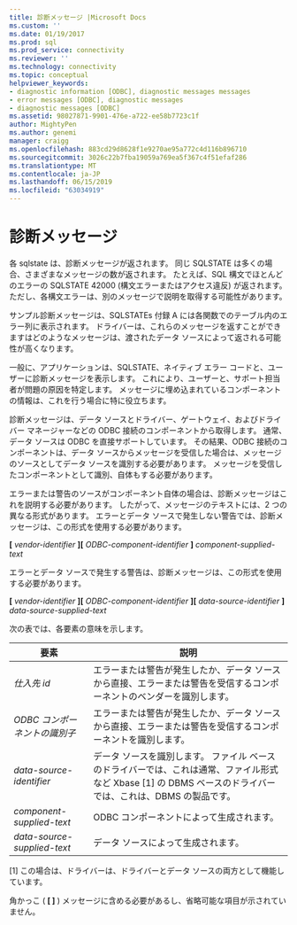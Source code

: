```yaml
---
title: 診断メッセージ |Microsoft Docs
ms.custom: ''
ms.date: 01/19/2017
ms.prod: sql
ms.prod_service: connectivity
ms.reviewer: ''
ms.technology: connectivity
ms.topic: conceptual
helpviewer_keywords:
- diagnostic information [ODBC], diagnostic messages messages
- error messages [ODBC], diagnostic messages
- diagnostic messages [ODBC]
ms.assetid: 98027871-9901-476e-a722-ee58b7723c1f
author: MightyPen
ms.author: genemi
manager: craigg
ms.openlocfilehash: 883cd29d8628f1e9270ae95a772c4d116b896710
ms.sourcegitcommit: 3026c22b7fba19059a769ea5f367c4f51efaf286
ms.translationtype: MT
ms.contentlocale: ja-JP
ms.lasthandoff: 06/15/2019
ms.locfileid: "63034919"
---
```

# <a name="diagnostic-messages"></a>診断メッセージ
各 sqlstate は、診断メッセージが返されます。 同じ SQLSTATE は多くの場合、さまざまなメッセージの数が返されます。 たとえば、SQL 構文でほとんどのエラーの SQLSTATE 42000 (構文エラーまたはアクセス違反) が返されます。 ただし、各構文エラーは、別のメッセージで説明を取得する可能性があります。  
  
 サンプル診断メッセージは、SQLSTATEs 付録 A には各関数でのテーブル内のエラー列に表示されます。 ドライバーは、これらのメッセージを返すことができますはどのようなメッセージは、渡されたデータ ソースによって返される可能性が高くなります。  
  
 一般に、アプリケーションは、SQLSTATE、ネイティブ エラー コードと、ユーザーに診断メッセージを表示します。 これにより、ユーザーと、サポート担当者が問題の原因を特定します。 メッセージに埋め込まれているコンポーネントの情報は、これを行う場合に特に役立ちます。  
  
 診断メッセージは、データ ソースとドライバー、ゲートウェイ、およびドライバー マネージャーなどの ODBC 接続のコンポーネントから取得します。 通常、データ ソースは ODBC を直接サポートしています。 その結果、ODBC 接続のコンポーネントは、データ ソースからメッセージを受信した場合は、メッセージのソースとしてデータ ソースを識別する必要があります。 メッセージを受信したコンポーネントとして識別、自体もする必要があります。  
  
 エラーまたは警告のソースがコンポーネント自体の場合は、診断メッセージはこれを説明する必要があります。 したがって、メッセージのテキストには、2 つの異なる形式があります。 エラーとデータ ソースで発生しない警告では、診断メッセージは、この形式を使用する必要があります。  
  
 **[** *vendor-identifier* **][** *ODBC-component-identifier* **]** *component-supplied-text*  
  
 エラーとデータ ソースで発生する警告は、診断メッセージは、この形式を使用する必要があります。  
  
 **[** *vendor-identifier* **][** *ODBC-component-identifier* **][** *data-source-identifier* **]** *data-source-supplied-text*  
  
 次の表では、各要素の意味を示します。  
  
|要素|説明|  
|-------------|-------------|  
|*仕入先 id*|エラーまたは警告が発生したか、データ ソースから直接、エラーまたは警告を受信するコンポーネントのベンダーを識別します。|  
|*ODBC コンポーネントの識別子*|エラーまたは警告が発生したか、データ ソースから直接、エラーまたは警告を受信するコンポーネントを識別します。|  
|*data-source-identifier*|データ ソースを識別します。 ファイル ベースのドライバーでは、これは通常、ファイル形式など Xbase [1] の DBMS ベースのドライバーでは、これは、DBMS の製品です。|  
|*component-supplied-text*|ODBC コンポーネントによって生成されます。|  
|*data-source-supplied-text*|データ ソースによって生成されます。|  
  
 [1] この場合は、ドライバーは、ドライバーとデータ ソースの両方として機能しています。  
  
 角かっこ ( **[ ]** ) メッセージに含める必要があるし、省略可能な項目が示されていません。
